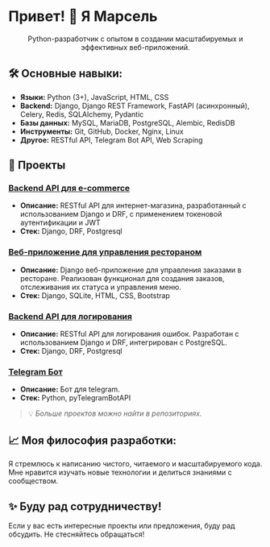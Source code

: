 # Привет! 👋 Я Марсель

<p align="center">
  Python-разработчик с опытом в создании масштабируемых и эффективных веб-приложений. 
</p>


## 🛠️ Основные навыки:

- **Языки:** Python (3+), JavaScript, HTML, CSS
- **Backend:** Django, Django REST Framework, FastAPI (асинхронный), Celery, Redis, SQLAlchemy, Pydantic
- **Базы данных:** MySQL, MariaDB, PostgreSQL, Alembic, RedisDB
- **Инструменты:** Git, GitHub, Docker, Nginx, Linux
- **Другое:** RESTful API, Telegram Bot API, Web Scraping

## 🚀 Проекты

###  [Backend API для e-commerce](https://github.com/MarselMi/e-commerce-api-django-drf)
- **Описание:** RESTful API для интернет-магазина, разработанный с использованием Django и DRF, с применением токеновой аутентификации и JWT
- **Стек:** Django, DRF, Postgresql

### [Веб-приложение для управления рестораном](https://github.com/MarselMi/django_restaurant_management)
- **Описание:** Django веб-приложение для управления заказами в ресторане. Реализован функционал для создания заказов, отслеживания их статуса и управления меню.
- **Стек:** Django, SQLite, HTML, CSS, Bootstrap

### [Backend API для логирования](https://github.com/MarselMi/django_login_backend)
- **Описание:** RESTful API для логирования ошибок. Разработан с использованием Django и DRF, интегрирован с PostgreSQL.
- **Стек:** Django, DRF, Postgresql

### [Telegram Бот](https://github.com/MarselMi/bot_telegram)
- **Описание:** Бот для telegram.
- **Стек:** Python, pyTelegramBotAPI

> 💡 *Больше проектов можно найти в репозиториях.*

## 📈 Моя философия разработки:

Я стремлюсь к написанию чистого, читаемого и масштабируемого кода. 
Мне нравится изучать новые технологии и делиться знаниями с сообществом.

## ✨ Буду рад сотрудничеству!

Если у вас есть интересные проекты или предложения, буду рад обсудить. Не стесняйтесь обращаться!
